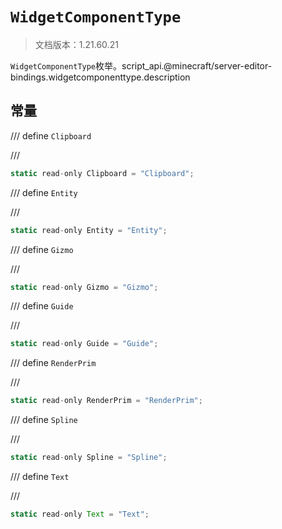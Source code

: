 # `WidgetComponentType`

> 文档版本：1.21.60.21

`WidgetComponentType`枚举。script_api.@minecraft/server-editor-bindings.widgetcomponenttype.description

## 常量

/// define
`Clipboard`


///

```js
static read-only Clipboard = "Clipboard";
```


/// define
`Entity`


///

```js
static read-only Entity = "Entity";
```


/// define
`Gizmo`


///

```js
static read-only Gizmo = "Gizmo";
```


/// define
`Guide`


///

```js
static read-only Guide = "Guide";
```


/// define
`RenderPrim`


///

```js
static read-only RenderPrim = "RenderPrim";
```


/// define
`Spline`


///

```js
static read-only Spline = "Spline";
```


/// define
`Text`


///

```js
static read-only Text = "Text";
```

